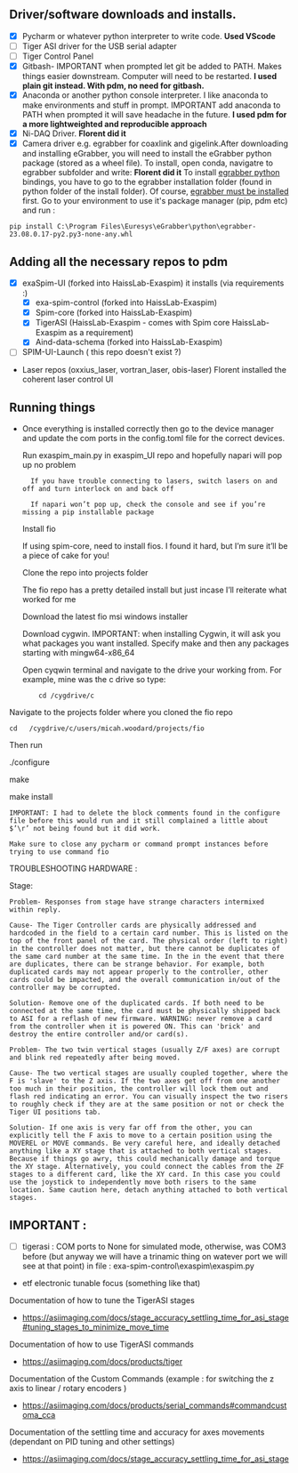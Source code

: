 ## Driver/software downloads and installs. 

- [x] Pycharm or whatever python interpreter to write code. **Used VScode**
- [ ] Tiger ASI driver for the USB serial adapter
- [ ] Tiger Control Panel
- [x] Gitbash- IMPORTANT when prompted let git be added to PATH. Makes things easier downstream. Computer will need to be restarted. **I used plain git instead. With pdm, no need for gitbash.**
- [x] Anaconda or another python console interpreter. I like anaconda to make environments and stuff in prompt. IMPORTANT add anaconda to PATH when prompted it will save headache in the future. **I used pdm for a more lightweighted and reproducible approach**
- [x] Ni-DAQ Driver. **Florent did it**
- [x] Camera driver e.g. egrabber for coaxlink and gigelink.After downloading and installing eGrabber, you will need to install the eGrabber python package (stored as a wheel file). To install, open conda, navigatre to egrabber subfolder and write: **Florent did it**
	To install [egrabber python](https://documentation.euresys.com/Products/COAXLINK/COAXLINK/en-us/Content/04_eGrabber/programmers-guide/Python.htm) bindings, you have to go to the egrabber installation folder (found in python folder of the install folder). Of course, [egrabber must be installed](https://www.euresys.com/en/Support/Download-area) first.
    Go to your environment to use it's package manager (pip, pdm etc) and run :  
    
```shell
pip install C:\Program Files\Euresys\eGrabber\python\egrabber-23.08.0.17-py2.py3-none-any.whl
```  

## Adding all the necessary repos to pdm
- [x] exaSpim-UI (forked into HaissLab-Exaspim)
	it installs (via requirements :)
	- [x] exa-spim-control (forked into HaissLab-Exaspim)
    - [x] Spim-core (forked into HaissLab-Exaspim)
    - [x] TigerASI (HaissLab-Exaspim - comes with Spim core HaissLab-Exaspim as a requirement)
	- [x] Aind-data-schema (forked into HaissLab-Exaspim)

- [ ] SPIM-UI-Launch ( this repo doesn't exist ?)

- Laser repos (oxxius_laser, vortran_laser, obis-laser)
    Florent installed the coherent laser control UI

## Running things

- Once everything is installed correctly then go to the device manager and update the com ports in the config.toml file for the correct devices.

    Run exaspim_main.py in exaspim_UI repo and hopefully napari will pop up no problem

        If you have trouble connecting to lasers, switch lasers on and off and turn interlock on and back off

        If napari won’t pop up, check the console and see if you’re missing a pip installable package

    Install fio

    If using spim-core, need to install fios. I found it hard, but I’m sure it’ll be a piece of cake for you!

    Clone the repo into projects folder

    The fio repo has a pretty detailed install but just incase I’ll reiterate what worked for me

    Download the latest fio msi windows installer

    Download cygwin. IMPORTANT: when installing Cygwin, it will ask you what packages you want installed. Specify make and then any packages starting with mingw64-x86_64

    Open cyqwin terminal and navigate to the drive your working from. For example, mine was the c drive so type:

          cd /cygdrive/c 

Navigate to the projects folder where you cloned the fio repo

    cd   /cygdrive/c/users/micah.woodard/projects/fio 

Then run

./configure 

make 

make install 

    IMPORTANT: I had to delete the block comments found in the configure file before this would run and it still complained a little about $’\r’ not being found but it did work.

    Make sure to close any pycharm or command prompt instances before trying to use command fio

TROUBLESHOOTING HARDWARE :

Stage:

    Problem- Responses from stage have strange characters intermixed within reply.

    Cause- The Tiger Controller cards are physically addressed and hardcoded in the field to a certain card number. This is listed on the top of the front panel of the card. The physical order (left to right) in the controller does not matter, but there cannot be duplicates of the same card number at the same time. In the in the event that there are duplicates, there can be strange behavior. For example, both duplicated cards may not appear properly to the controller, other cards could be impacted, and the overall communication in/out of the controller may be corrupted.

    Solution- Remove one of the duplicated cards. If both need to be connected at the same time, the card must be physically shipped back to ASI for a reflash of new firmware. WARNING: never remove a card from the controller when it is powered ON. This can 'brick' and destroy the entire controller and/or card(s).

    Problem- The two twin vertical stages (usually Z/F axes) are corrupt and blink red repeatedly after being moved.

    Cause- The two vertical stages are usually coupled together, where the F is 'slave' to the Z axis. If the two axes get off from one another too much in their position, the controller will lock them out and flash red indicating an error. You can visually inspect the two risers to roughly check if they are at the same position or not or check the Tiger UI positions tab.

    Solution- If one axis is very far off from the other, you can explicitly tell the F axis to move to a certain position using the MOVEREL or MOVE commands. Be very careful here, and ideally detached anything like a XY stage that is attached to both vertical stages. Because if things go awry, this could mechanically damage and torque the XY stage. Alternatively, you could connect the cables from the ZF stages to a different card, like the XY card. In this case you could use the joystick to independently move both risers to the same location. Same caution here, detach anything attached to both vertical stages.


## IMPORTANT :
- [ ] tigerasi  : COM ports to None for simulated mode, otherwise, was COM3 before (but anyway we will have a trinamic thing on watever port we will see at that point)
    in file : exa-spim-control\exaspim\exaspim.py

- etf electronic tunable focus (something like that)


Documentation of how to tune the TigerASI stages  
- https://asiimaging.com/docs/stage_accuracy_settling_time_for_asi_stage#tuning_stages_to_minimize_move_time

Documentation of how to use TigerASI commands
- https://asiimaging.com/docs/products/tiger

Documentation of the Custom Commands 
(example : for switching the z axis to linear / rotary encoders )
- https://asiimaging.com/docs/products/serial_commands#commandcustoma_cca

Documentation of the settling time and accuracy for axes movements (dependant on PID tuning and other settings)
- https://asiimaging.com/docs/stage_accuracy_settling_time_for_asi_stage
